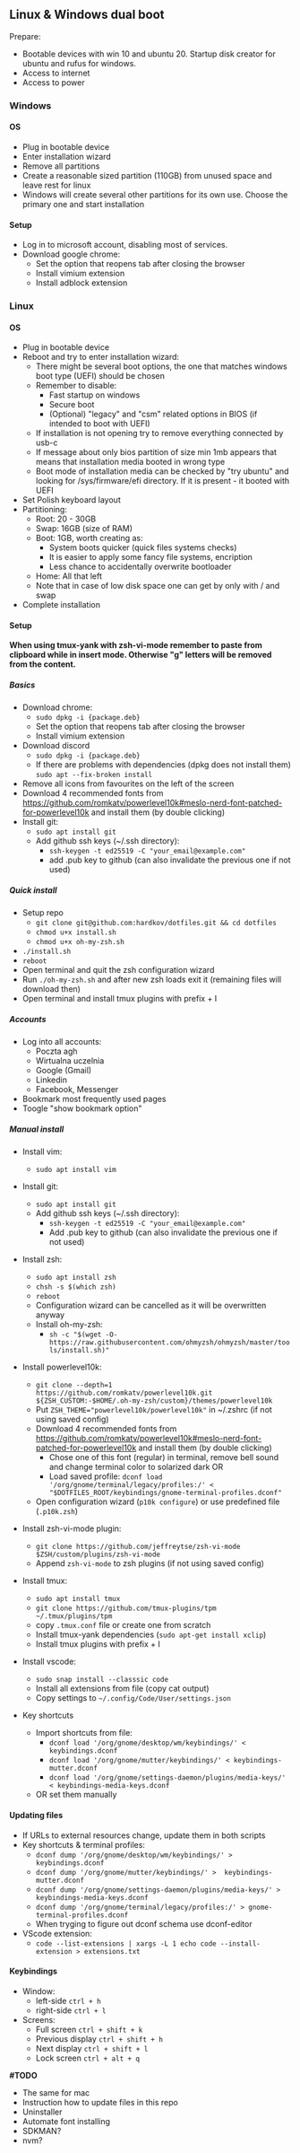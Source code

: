 ## Linux & Windows dual boot

Prepare:
- Bootable devices with win 10 and ubuntu 20. Startup disk creator for ubuntu and rufus for windows.
- Access to internet
- Access to power

### Windows

#### OS

- Plug in bootable device
- Enter installation wizard
- Remove all partitions
- Create a reasonable sized partition (110GB) from unused space and leave rest for linux
- Windows will create several other partitions for its own use. Choose the primary one and start installation

#### Setup

- Log in to microsoft account, disabling most of services.
- Download google chrome:
  - Set the option that reopens tab after closing the browser
  - Install vimium extension
  - Install adblock extension

### Linux

#### OS

- Plug in bootable device
- Reboot and try to enter installation wizard:
  - There might be several boot options, the one that matches windows boot type (UEFI) should be chosen
  - Remember to disable:
    - Fast startup on windows
    - Secure boot
    - (Optional) "legacy" and "csm" related options in BIOS (if intended to boot with UEFI)
  - If installation is not opening try to remove everything connected by usb-c
  - If message about only bios partition of size min 1mb appears that means that installation media booted in wrong type
  - Boot mode of installation media can be checked by "try ubuntu" and looking for /sys/firmware/efi directory. If it is present - it booted with UEFI
- Set Polish keyboard layout
- Partitioning:
  - Root: 20 - 30GB
  - Swap: 16GB (size of RAM)
  - Boot: 1GB, worth creating as:
    - System boots quicker (quick files systems checks)
    - It is easier to apply some fancy file systems, encription
    - Less chance to accidentally overwrite bootloader
  - Home: All that left
  - Note that in case of low disk space one can get by only with / and swap
- Complete installation

#### Setup
**When using tmux-yank with zsh-vi-mode remember to paste from clipboard while in insert mode. Otherwise "g" letters will be removed from the content.**

##### Basics

- Download chrome:
  - `sudo dpkg -i {package.deb}`
  - Set the option that reopens tab after closing the browser
  - Install vimium extension
- Download discord
  - `sudo dpkg -i {package.deb}`
  - If there are problems with dependencies (dpkg does not install them) `sudo apt --fix-broken install`
- Remove all icons from favourites on the left of the screen
- Download 4 recommended fonts from https://github.com/romkatv/powerlevel10k#meslo-nerd-font-patched-for-powerlevel10k and install them (by double clicking)
- Install git:
  - `sudo apt install git`
  - Add github ssh keys (~/.ssh directory):
    - `ssh-keygen -t ed25519 -C "your_email@example.com"`
    - add .pub key to github (can also invalidate the previous one if not used)

##### Quick install
- Setup repo
  - `git clone git@github.com:hardkov/dotfiles.git && cd dotfiles`
  - `chmod u+x install.sh`
  - `chmod u+x oh-my-zsh.sh`
- `./install.sh`
- `reboot`
- Open terminal and quit the zsh configuration wizard
- Run `./oh-my-zsh.sh` and after new zsh loads exit it (remaining files will download then)
- Open terminal and install tmux plugins with prefix + I

##### Accounts

- Log into all accounts:
  - Poczta agh
  - Wirtualna uczelnia
  - Google (Gmail)
  - Linkedin
  - Facebook, Messenger
- Bookmark most frequently used pages
- Toogle "show bookmark option"

##### Manual install

- Install vim:
  - `sudo apt install vim`

- Install git:
  - `sudo apt install git`
  - Add github ssh keys (~/.ssh directory):
    - `ssh-keygen -t ed25519 -C "your_email@example.com"`
    - Add .pub key to github (can also invalidate the previous one if not used)

- Install zsh:
  - `sudo apt install zsh`
  - `chsh -s $(which zsh)`
  - `reboot`
  - Configuration wizard can be cancelled as it will be overwritten anyway
  - Install oh-my-zsh:
    - `sh -c "$(wget -O- https://raw.githubusercontent.com/ohmyzsh/ohmyzsh/master/tools/install.sh)"`

- Install powerlevel10k:
  - `git clone --depth=1 https://github.com/romkatv/powerlevel10k.git ${ZSH_CUSTOM:-$HOME/.oh-my-zsh/custom}/themes/powerlevel10k`
  - Put `ZSH_THEME="powerlevel10k/powerlevel10k"` in ~/.zshrc (if not using saved config)
  - Download 4 recommended fonts from https://github.com/romkatv/powerlevel10k#meslo-nerd-font-patched-for-powerlevel10k and install them (by double clicking)
    - Chose one of this font (regular) in terminal, remove bell sound and change terminal color to solarized dark OR
    - Load saved profile: `dconf load '/org/gnome/terminal/legacy/profiles:/' < "$DOTFILES_ROOT/keybindings/gnome-terminal-profiles.dconf"`
  - Open configuration wizard (`p10k configure`) or use predefined file (`.p10k.zsh`)

- Install zsh-vi-mode plugin:
  - `git clone https://github.com/jeffreytse/zsh-vi-mode $ZSH/custom/plugins/zsh-vi-mode`
  - Append `zsh-vi-mode` to zsh plugins (if not using saved config)

- Install tmux:
  - `sudo apt install tmux`
  - `git clone https://github.com/tmux-plugins/tpm ~/.tmux/plugins/tpm`
  - copy `.tmux.conf` file or create one from scratch
  - Install tmux-yank dependencies (`sudo apt-get install xclip`)
  - Install tmux plugins with prefix + I

- Install vscode:
  - `sudo snap install --classsic code`
  - Install all extensions from file (copy cat output)
  - Copy settings to `~/.config/Code/User/settings.json`

- Key shortcuts
  - Import shortcuts from file:
    - `dconf load '/org/gnome/desktop/wm/keybindings/' < keybindings.dconf`
    - `dconf load '/org/gnome/mutter/keybindings/' < keybindings-mutter.dconf`
    - `dconf load '/org/gnome/settings-daemon/plugins/media-keys/' < keybindings-media-keys.dconf`
  - OR set them manually

#### Updating files
- If URLs to external resources change, update them in both scripts
- Key shortcuts & terminal profiles:
  - `dconf dump '/org/gnome/desktop/wm/keybindings/' > keybindings.dconf`
  - `dconf dump '/org/gnome/mutter/keybindings/' >  keybindings-mutter.dconf`
  - `dconf dump '/org/gnome/settings-daemon/plugins/media-keys/' >  keybindings-media-keys.dconf`
  - `dconf dump '/org/gnome/terminal/legacy/profiles:/' > gnome-terminal-profiles.dconf`
  - When tryging to figure out dconf schema use dconf-editor
- VScode extension:
  - `code --list-extensions | xargs -L 1 echo code --install-extension > extensions.txt`

#### Keybindings

- Window:
  - left-side `ctrl + h`
  - right-side `ctrl + l`
- Screens:
  - Full screen `ctrl + shift + k`
  - Previous display `ctrl + shift + h`
  - Next display `ctrl + shift + l`
  - Lock screen `ctrl + alt + q`

**#TODO**
- The same for mac
- Instruction how to update files in this repo
- Uninstaller
- Automate font installing
- SDKMAN?
- nvm?

